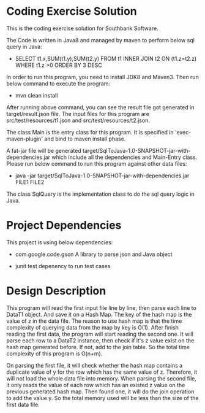 # Coding Exercise Solution

This is the coding exercise solution for Southbank Software.

The Code is written in Java8 and managed by maven to perform below sql query in Java:

* SELECT t1.x,SUM(t1.y),SUM(t2.y) FROM t1 INNER JOIN t2 ON (t1.z=t2.z) WHERE t1.z >0 ORDER BY 3 DESC

In order to run this program,
you need to install JDK8 and Maven3. Then run below command to execute the program:

* mvn clean install

After running above command, you can see the result file got generated in target/result.json file.
The input files for this program are src/test/resources/t1.json and src/test/resources/t2.json.

The class Main is the entry class for this program. It is specified in 'exec-maven-plugin' and
bind to maven install phase.

A fat-jar file will be generated target/SqlToJava-1.0-SNAPSHOT-jar-with-dependencies.jar which
include all the dependencies and Main-Entry class. Please run below command to run this program
against other data files:

* java -jar target/SqlToJava-1.0-SNAPSHOT-jar-with-dependencies.jar FILE1 FILE2

The class SqlQuery is the implementation class to do the sql query logic in Java.

# Project Dependencies

This project is using below dependencies:

* com.google.code.gson A library to parse json and Java object

* junit     test depenency to run test cases

# Design Description

This program will read the first input file line by line, then parse each line to DataT1 object.
And save it on a Hash Map. The key of the hash map is the value of z in the data file. The reason to
use hash map is that the time complexity of querying data from the map by key is O(1).
After finish reading the first data, the program will start reading the second one. It will parse each
row to a DataT2 instance, then check if it's z value exist on the hash map generated before. If not, add to
the join table. So the total time complexity of this program is O(n+m).

On parsing the first file, it will check whether the hash map contains a duplicate value of y for the row
which has the same value of z. Therefore, it will not load the whole data file into memory. When parsing
the second file, it only reads the value of each row which has an existed z value on the previous generated
hash map. Then found one, it will do the join operation to add the value y. So the total memory used will be
less than the size of the first data file.